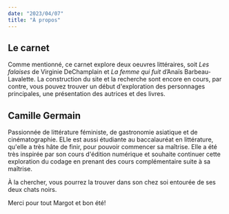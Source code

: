 ```yaml
---
date: "2023/04/07"
title: "À propos"
---
```

## Le carnet

Comme mentionné, ce carnet explore deux oeuvres littéraires, soit *Les falaises* de Virginie DeChamplain et *La femme qui fuit* d’Anaïs Barbeau-Lavalette. La construction du site et la recherche sont encore en cours, par contre, vous pouvez trouver un début d'exploration des personnages principales, une présentation des autrices et des livres. 

## Camille Germain

Passionnée de littérature féministe, de gastronomie asiatique et de cinématographie. ELle est aussi étudiante au baccalauréat en littérature, qu'elle a très hâte de finir, pour pouvoir commencer sa maîtrise. Elle a été très inspirée par son cours d'édition numérique et souhaite continuer cette exploration du codage en prenant des cours complémentaire suite à sa maîtrise. 

À la chercher, vous pourrez la trouver dans son chez soi entourée de ses deux chats noirs. 

Merci pour tout Margot et bon été! 